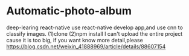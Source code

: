 # Automatic-photo-album
deep-learing react-native
use react-native develop app,and use cnn to classify images.
(1)clone
(2)npm install
I can't upload the entire project cause it is too big, if you want know more detail,please
https://blog.csdn.net/weixin_41888969/article/details/88607154
